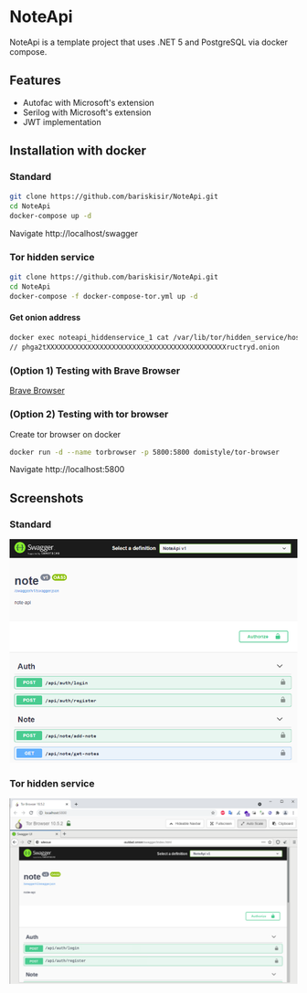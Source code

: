 # NoteApi
NoteApi is a template project that uses .NET 5 and PostgreSQL via docker compose.

## Features

- Autofac with Microsoft's extension
- Serilog with Microsoft's extension
- JWT implementation

## Installation with docker
### Standard
```sh
git clone https://github.com/bariskisir/NoteApi.git
cd NoteApi
docker-compose up -d
```
Navigate http://localhost/swagger

### Tor hidden service
```sh
git clone https://github.com/bariskisir/NoteApi.git
cd NoteApi
docker-compose -f docker-compose-tor.yml up -d
```
#### Get onion address
```sh
docker exec noteapi_hiddenservice_1 cat /var/lib/tor/hidden_service/hostname
// phga2tXXXXXXXXXXXXXXXXXXXXXXXXXXXXXXXXXXXXXXXXXXXXructryd.onion
```
### (Option 1) Testing with Brave Browser
[Brave Browser](https://brave.com/)

### (Option 2) Testing with tor browser
Create tor browser on docker
```sh
docker run -d --name torbrowser -p 5800:5800 domistyle/tor-browser
```
Navigate http://localhost:5800

## Screenshots
### Standard

![Swagger](https://raw.githubusercontent.com/bariskisir/NoteApi/master/assets/swagger.png)

### Tor hidden service
![Swagger-Tor](https://raw.githubusercontent.com/bariskisir/NoteApi/master/assets/swagger-tor.png)

